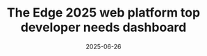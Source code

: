 ---
layout: article.njk
title: "The Edge 2025 web platform top developer needs dashboard"
tags: article
date: 2025-06-26
excerpt: "We, the Edge team, have just published our new 2025 top developer needs dashboard, tracking what we've heard web developers care most about and which the Interop project can't commit to it all."
thumbnail: "/assets/edge-2025-dashboard.png"
altText: "Chart showing the number of WPT subtests that Edge, Chrome, Firefox, and Safari pass over time."
external: https://blogs.windows.com/msedgedev/2025/06/26/the-edge-2025-web-platform-top-developer-needs-dashboard/
---